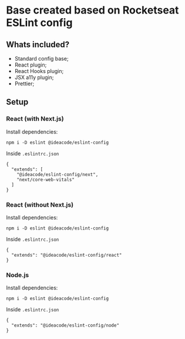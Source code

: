 # Base created based on Rocketseat ESLint config

## Whats included?

- Standard config base;
- React plugin;
- React Hooks plugin;
- JSX a11y plugin;
- Prettier;

## Setup

### React (with Next.js)

Install dependencies:
```
npm i -D eslint @ideacode/eslint-config
```
Inside `.eslintrc.json`
```
{
  "extends": [
    "@ideacode/eslint-config/next", 
    "next/core-web-vitals"
  ]
}
```

### React (without Next.js)

Install dependencies:
```
npm i -D eslint @ideacode/eslint-config
```
Inside `.eslintrc.json`
```
{
  "extends": "@ideacode/eslint-config/react"
}
```

### Node.js

Install dependencies:
```
npm i -D eslint @ideacode/eslint-config
```
Inside `.eslintrc.json`
```
{
  "extends": "@ideacode/eslint-config/node"
}
```
